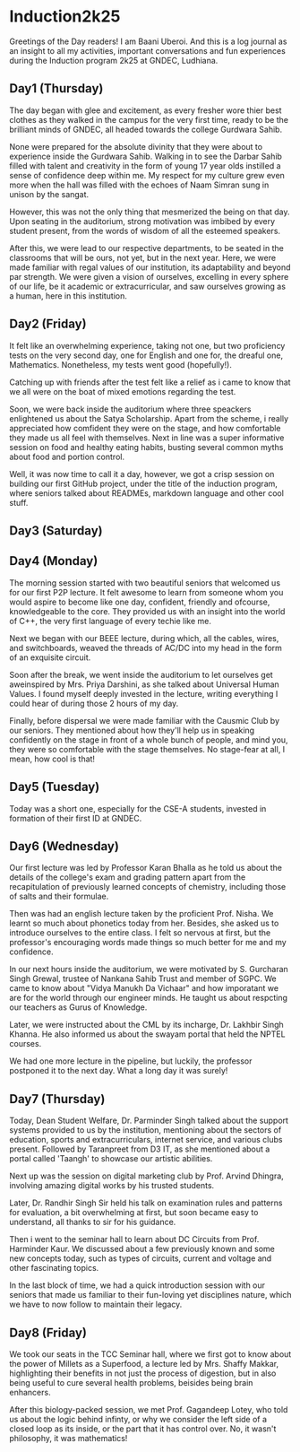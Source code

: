 # Induction2k25

Greetings of the Day readers!
I am Baani Uberoi. And this is a log journal as an insight to all my activities, important conversations and fun experiences during the Induction program 2k25 at GNDEC, Ludhiana. 


## Day1 (Thursday)
The day began with glee and excitement, as every fresher wore thier best clothes as they walked in the campus for the very first time, ready to be the brilliant minds of GNDEC, all headed towards the college Gurdwara Sahib.

None were prepared for the absolute divinity that they were about to experience inside the Gurdwara Sahib. Walking in to see the Darbar Sahib filled with talent and creativity in the form of young 17 year olds instilled a sense of confidence deep within me. My respect for my culture grew even more when the hall was filled with the echoes of Naam Simran sung in unison by the sangat.

However, this was not the only thing that mesmerized the being on that day. Upon seating in the auditorium, strong motivation was imbibed by every student present, from the words of wisdom of all the esteemed speakers.

After this, we were lead to our respective departments, to be seated in the classrooms that will be ours, not yet, but in the next year. Here, we were made familiar with regal values of our institution, its adaptability and beyond par strength. We were given a vision of ourselves, excelling in every sphere of our life, be it academic or extracurricular, and saw ourselves growing as a human, here in this institution.


## Day2 (Friday)
It felt like an overwhelming experience, taking not one, but two proficiency tests on the very second day, one for English and one for, the dreaful one, Mathematics. Nonetheless, my tests went good (hopefully!).

Catching up with friends after the test felt like a relief as i came to know that we all were on the boat of mixed emotions regarding the test.

Soon, we were back inside the auditorium where three speackers enlightened us about the Satya Scholarship. Apart from the scheme, i really appreciated how comfident they were on the stage, and how comfortable they made us all feel with themselves.
Next in line was a super informative session on food and healthy eating habits, busting several common myths about food and portion control.

Well, it was now time to call it a day, however, we got a crisp session on building our first GitHub project, under the title of the induction program, where seniors talked about READMEs, markdown language and other cool stuff.


## Day3 (Saturday)


## Day4 (Monday)

The morning session started with two beautiful seniors that welcomed us for our first P2P lecture. It felt awesome to learn from someone whom you would aspire to become like one day, confident, friendly and ofcourse, knowledgeable to the core. They provided us with an insight into the world of C++, the very first language of every techie like me. 

Next we began with our BEEE lecture, during which, all the cables, wires, and switchboards, weaved the threads of AC/DC into my head in the form of an exquisite circuit.

Soon after the break, we went inside the auditorium to let ourselves get aweinspired by Mrs. Priya Darshini, as she talked about Universal Human Values. I found myself deeply invested in the lecture, writing everything I could hear of during those 2 hours of my day.

Finally, before dispersal we were made familiar with the Causmic Club by our seniors. They mentioned about how they'll help us in speaking confidently on the stage in front of a whole bunch of people, and mind you, they were so comfortable with the stage themselves. No stage-fear at all, I mean, how cool is that!


## Day5 (Tuesday)

Today was a short one, especially for the CSE-A students, invested in formation of their first ID at GNDEC.


## Day6 (Wednesday)

Our first lecture was led by Professor Karan Bhalla as he told us about the details of the college's exam and grading pattern apart from the recapitulation of previously learned concepts of chemistry, including those of salts and their formulae.

Then was had an english lecture taken by the proficient Prof. Nisha. We learnt so much about phonetics today from her. Besides, she asked us to introduce ourselves to the entire class. I felt so nervous at first, but the professor's encouraging words made things so much better for me and my confidence.

In our next hours inside the auditorium, we were motivated by S. Gurcharan Singh Grewal, trustee of Nankana Sahib Trust and member of SGPC. We came to know about "Vidya Manukh Da Vichaar" and how imporatant we are for the world through our engineer minds. He taught us about respcting our teachers as Gurus of Knowledge.

Later, we were instructed about the CML by its incharge, Dr. Lakhbir Singh Khanna. He also informed us about the swayam portal that held the NPTEL courses.

We had one more lecture in the pipeline, but luckily, the professor postponed it to the next day. What a long day it was surely!

## Day7 (Thursday)

Today, Dean Student Welfare, Dr. Parminder Singh talked about the support systems provided to us by the institution, mentioning about the sectors of education, sports and extracurriculars, internet service, and various clubs present. Followed by Taranpreet from D3 IT, as she mentioned about a portal called 'Taangh' to showcase our artistic abilities.

Next up was the session on digital marketing club by Prof. Arvind Dhingra, involving amazing digital works by his trusted students.

Later, Dr. Randhir Singh Sir held his talk on examination rules and patterns for evaluation, a bit overwhelming at first, but soon became easy to understand, all thanks to sir for his guidance.

Then i went to the seminar hall to learn about DC Circuits from Prof. Harminder Kaur. We discussed about a few previously known and some new concepts today, such as types of circuits, current and voltage and other fascinating topics.

In the last block of time, we had a quick introduction session with our seniors that made us familiar to their fun-loving yet disciplines nature, which we have to now follow to maintain their legacy.

## Day8 (Friday)

We took our seats in the TCC Seminar hall, where we first got to know about the power of Millets as a Superfood, a lecture led by Mrs. Shaffy Makkar, highlighting their benefits in not just the process of digestion, but in also being useful to cure several health problems, beisides being brain enhancers.

After this biology-packed session, we met Prof. Gagandeep Lotey, who told us about the logic behind infinty, or why we consider the left side of a closed loop as its inside, or the part that it has control over. No, it wasn't philosophy, it was mathematics!